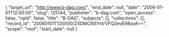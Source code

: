 {
  "target_url": "http://www.b-dag.com/", 
  "end_date": null, 
  "date": "2006-01-01T12:00:00", 
  "slug": 125144, 
  "publisher": "b-dag.com", 
  "open_access": false, 
  "npld": false, 
  "title": "B-DAG", 
  "subjects": [], 
  "collections": [], 
  "record_id": "20060101T120000/ZXDMCNSYnVVFQ2evE98qvA==", 
  "scope": "root", 
  "start_date": null
}

